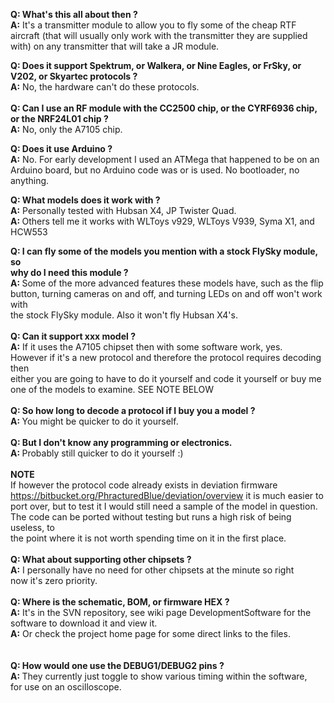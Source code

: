 <b>Q: What's this all about then ?</b><br>
<b>A:</b> It's a transmitter module to allow you to fly some of the cheap RTF<br>
aircraft (that will usually only work with the transmitter they are supplied<br>
with) on any transmitter that will take a JR module.<br>

<b>Q: Does it support Spektrum, or Walkera, or Nine Eagles, or FrSky, or V202, or Skyartec protocols ?</b><br>
<b>A:</b> No, the hardware can't do these protocols.<br>
<br>
<b>Q: Can I use an RF module with the CC2500 chip, or the CYRF6936 chip, or the NRF24L01 chip ?</b><br>
<b>A:</b> No, only the A7105 chip.<br>

<b>Q: Does it use Arduino ?</b><br>
<b>A:</b> No. For early development I used an ATMega that happened to be on an Arduino board, but no Arduino code was or is used. No bootloader, no anything. <br>

<b>Q: What models does it work with ?</b><br>
<b>A:</b> Personally tested with Hubsan X4, JP Twister Quad.<br>
<b>A: </b>Others tell me it works with WLToys v929, WLToys V939, Syma X1, and<br>
HCW553 <br>

<b>Q: I can fly some of the models you mention with a stock FlySky module, so<br>
why do I need this module ?</b><br>
<b>A: </b>Some of the more advanced features these models have, such as the flip<br>
button, turning cameras on and off, and turning LEDs on and off won't work with<br>
the stock FlySky module. Also it won't fly Hubsan X4's.<br>
<br>
<b>Q: Can it support xxx model ?</b><br>
<b>A:</b> If it uses the A7105 chipset then with some software work, yes.<br>
However if it's a new protocol and therefore the protocol requires decoding then<br>
either you are going to have to do it yourself and code it yourself or buy me<br>
one of the models to examine.  SEE NOTE BELOW<br>
<br>
<b>Q: So how long to decode a protocol if I buy you a model ?</b><br>
<b>A: </b>You might be quicker to do it yourself.<br>
<br>
<b>Q: But I don't know any programming or electronics.</b><br>
<b>A: </b>Probably still quicker to do it yourself :)<br>
<br>
<b> NOTE</b><br>
If however the protocol code already exists in deviation firmware<br>
<a href='https://bitbucket.org/PhracturedBlue/deviation/overview'>
<a href='https://bitbucket.org/PhracturedBlue/deviation/overview'>https://bitbucket.org/PhracturedBlue/deviation/overview</a></a> it is much easier to<br>
port over, but to test it I would still need a sample of the model in question.<br>
The code can be ported without testing but runs a high risk of being useless, to<br>
the point where it is not worth spending time on it in the first place.<br>
<br>
<b>Q: What about supporting other chipsets ?</b><br>
<b>A:</b> I personally have no need for other chipsets at the minute so right<br>
now it's zero priority.<br>
<br>
<b>Q: Where is the schematic, BOM, or firmware HEX ?</b><br>
<b>A:</b> It's in the SVN repository, see wiki page DevelopmentSoftware for the<br>
software to download it and view it. <br>
<b>A:</b> Or check the project home page for some direct links to the files.<br>
<br>
<br>
<b>Q: How would one use the DEBUG1/DEBUG2 pins ?</b><br>
<b>A: </b>They currently just toggle to show various timing within the software,<br>
for use on an oscilloscope.<br>